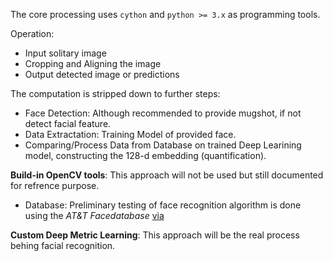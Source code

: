 The core processing uses `cython` and `python >= 3.x` as programming tools.

Operation:
  - Input solitary image
  - Cropping and Aligning the image
  - Output detected image or predictions

The computation is stripped down to further steps:
  - Face Detection: Although recommended to provide mugshot, if not detect facial feature.
  - Data Extractation: Training Model of provided face.
  - Comparing/Process Data from Database on trained Deep Learining model, constructing the 128-d embedding (quantification).

**Build-in OpenCV tools**: This approach will not be used but still documented for refrence purpose.
  - Database: Preliminary testing of face recognition algorithm is done using the *AT&T Facedatabase* [via](http://face-rec.org/databases/)

**Custom Deep Metric Learning**: This approach will be the real process behing facial recognition.


